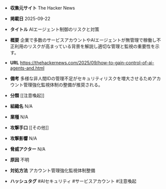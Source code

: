 - **収集元サイト**
The Hacker News

- **掲載日**
2025-09-22

- **タイトル**
AIエージェント制御のリスクと対策

- **概要**
企業で多数のサービスアカウントやAIエージェントが無管理で稼働し不正利用のリスクが高まっている背景を解説し適切な管理と監視の重要性を示す。

- **URL**
https://thehackernews.com/2025/09/how-to-gain-control-of-ai-agents-and.html

- **備考**
多様な非人間IDの管理不足がセキュリティリスクを増大させるためアカウント管理強化監視体制の整備が推奨される。

- **分類**
[[注意喚起]]

- **組織名**
N/A

- **業種**
N/A

- **攻撃手口**
[[その他]]

- **攻撃影響**
N/A

- **脅威アクター**
N/A

- **原因**
不明

- **対処方法**
アカウント管理強化監視体制整備

- **ハッシュタグ**
#AIセキュリティ #サービスアカウント #注意喚起
